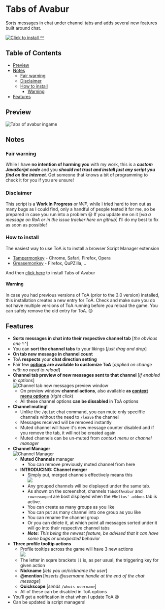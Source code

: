 # Tabs of Avabur
Sorts messages in chat under channel tabs and adds several new features built around chat.

[![](http://i.imgur.com/plbjGP5.png "Click to install ^^")](https://github.com/edvordo/TabsOfAvabur/raw/master/TabsOfAvabur.user.js)

## Table of Contents

 * [Preview](#preview)
 * [Notes](#notes)
   * [Fair warning](#fair-warning)
   * [Disclaimer](#disclaimer)
   * [How to install](#how-to-install)
     * [Warning](#warning)
 * [Features](#features)

## Preview
![Tabs of avabur ingame](http://i.imgur.com/renrcv1.png "This is what ToA will look like in your game")


## Notes
### Fair warning
While I have **no intention of harming you** with my work, this is a ***custom JavaScript code*** and you ***should not trust and install just any script you find on the internet***. Get someone that knows a bit of programming to check it for you if you are unsure!

### Disclaimer
This script is a **Work In Progress** or *WIP*, while I tried hard to iron out as many bugs as I could find, only a handful of people tested it for me, so be prepared in case you run into a problem :smiley: If you update me on it [*via a message on RoA or in the issue tracker here on github*] I'll do my best to fix as soon as possible!

### How to install
The easiest way to use ToA is to install a browser Script Manager extension

 * [Tampermonkey](http://www.google.com/search?q=tampermonkey) - Chrome, Safari, Firefox, Opera
 * [Greasemonkey](http://www.google.com/search?q=greasemonkey) - Firefox, QuPZilla, ..

And then [click here](https://github.com/edvordo/TabsOfAvabur/raw/master/TabsOfAvabur.user.js) to install Tabs of Avabur

#### Warning
In case you had previous versions of ToA (prior to the 3.0 version) installed, this installation creates a new entry for ToA. Check and make sure you do not have multiple versions of ToA running before you reload the game. You can safely remove the old entry for ToA. :blush:

## Features

 * **Sorts messages in chat into their respective channel tab** [*the obvious one* ^.^]
 * You can **sort the channel tabs** to your likings [*just drag and drop*]
 * **On tab new message in channel count**
 * ToA **respects** your **chat direction setting**
 * Fair few **[options](http://i.imgur.com/wcJIH57.png) are available to customize ToA** [*applied on change with no need to reload*]
 * **Channel tab preview of new messages sent to that channel** [*if enabled in options*]<br>
![Channel tab new messages preview window](http://i.imgur.com/bZpopVZ.png)
   * On preview window **channel actions**, also available **as [context menu options](http://i.imgur.com/CcweTo6.png)** (*right click*)
   * All these channel options **can be dissabled** in ToA options
 * **Channel muting!**
   * Unlike the `/quiet` chat command, you can mute only speciffic channels without the need to `/leave` the channel
   * Messages received will be removed instantly
   * Muted channel will have it's new message counter disabled and if you remove the tab, it will not be created again
   * Muted channels can be un-muted from *context menu* or *channel manager*
 * **Channel Manager**<br>
![](http://i.imgur.com/G7QPkzd.png "Channel Manager")
   * **Muted Channels** manager
     * You can remove previously muted channel from here
   * **INTRODUCING: Channel merger**
     * Simply put, merged channels effectively means this<br>
![](http://i.imgur.com/QmhWWKc.png)
     * Any grouped channels will be displayed under the same tab.
     * As shown on the screenshot, channels `TabsOfAvabur` and `rowrewamped` are bost displayed when the `#Reltos' addons` tab is active.
     * You can create as many groups as you like
     * You can put as many channel into one group as you like
     * You can rename the channel group
     * Or you can delete it, at which point all messages sorted under it will go into their respective channel tabs
     * ***Note***: *This being the newest feature, be advised that it can have some bugs or unexpected behavior*
 * **Three profile tooltip actions**
   * Profile tooltips across the game will have 3 new actions<br>
![](http://i.imgur.com/0wKXgdC.png)
   * The letter in sqare brackets `[]` is, as per usual, the triggering key for given action
   * **Nickname** [*lets you un/nickname the user*]
   * **@mention** [*inserts @username handle at the end of the chat message*]
   * **Quickscope** [*sends* `/whois username`]
   * All of these can be disabled in ToA options
 * You'll get a notification in chat when I update ToA :smiley:
 * Can be updated ia script managers!